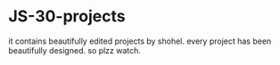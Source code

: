 # JS-30-projects
it contains beautifully edited projects by shohel. every project has been beautifully designed. so plzz watch. 
